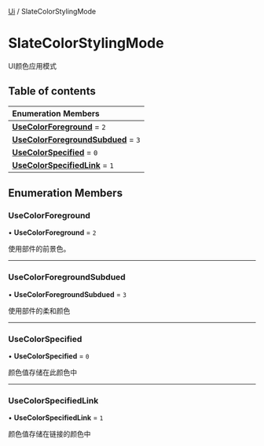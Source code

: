 [Ui](../groups/Core.Ui.md) / SlateColorStylingMode

# SlateColorStylingMode <Badge type="tip" text="Enumeration" /> <Score text="SlateColorStylingMode" />

UI颜色应用模式

## Table of contents

| Enumeration Members |
| :-----|
| **[UseColorForeground](mw.SlateColorStylingMode.md#usecolorforeground)** = ``2`` <br> |
| **[UseColorForegroundSubdued](mw.SlateColorStylingMode.md#usecolorforegroundsubdued)** = ``3`` <br> |
| **[UseColorSpecified](mw.SlateColorStylingMode.md#usecolorspecified)** = ``0`` <br> |
| **[UseColorSpecifiedLink](mw.SlateColorStylingMode.md#usecolorspecifiedlink)** = ``1`` <br> |

## Enumeration Members

### UseColorForeground <Score text="UseColorForeground" /> 

• **UseColorForeground** = ``2``

使用部件的前景色。

___

### UseColorForegroundSubdued <Score text="UseColorForegroundSubdued" /> 

• **UseColorForegroundSubdued** = ``3``

使用部件的柔和颜色

___

### UseColorSpecified <Score text="UseColorSpecified" /> 

• **UseColorSpecified** = ``0``

颜色值存储在此颜色中

___

### UseColorSpecifiedLink <Score text="UseColorSpecifiedLink" /> 

• **UseColorSpecifiedLink** = ``1``

颜色值存储在链接的颜色中
